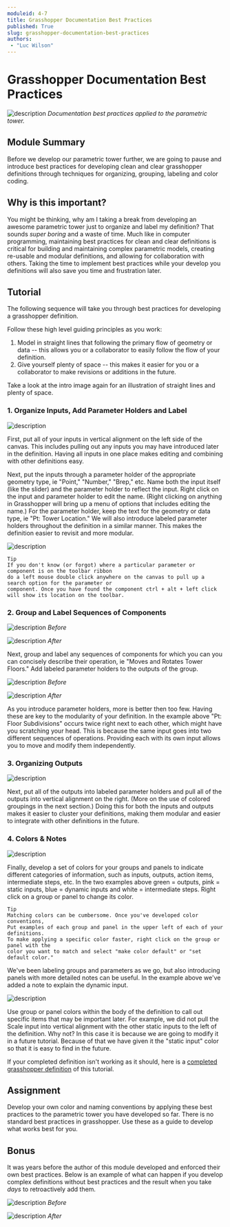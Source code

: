 ```yaml
---
moduleid: 4-7
title: Grasshopper Documentation Best Practices
published: True
slug: grasshopper-documentation-best-practices
authors:
 - "Luc Wilson"
---
```


# Grasshopper Documentation Best Practices

![description](images/4-4-0_Overview-Image.PNG)
_Documentation best practices applied to the parametric tower._

## Module Summary

Before we develop our parametric tower further, we are going to pause and introduce best practices for developing clean and clear grasshopper definitions through techniques for organizing, grouping, labeling and color coding.

## Why is this important?

You might be thinking, why am I taking a break from developing an awesome parametric tower just to organize and label my definition? That sounds _super boring_ and a waste of time. Much like in computer programming, maintaining best practices for clean and clear definitions is critical for building and maintaining complex parametric models, creating re-usable and modular definitions, and allowing for collaboration with others. Taking the time to implement best practices while your develop you definitions will also save you time and frustration later.

## Tutorial

The following sequence will take you through best practices for developing a grasshopper definition.

Follow these high level guiding principles as you work:

1. Model in straight lines that following the primary flow of geometry or data -- this allows you or a collaborator to easily follow the flow of your definition.
2. Give yourself plenty of space -- this makes it easier for you or a collaborator to make revisions or additions in the future.

Take a look at the intro image again for an illustration of straight lines and plenty of space.

### 1. Organize Inputs, Add Parameter Holders and Label

![description](images/4-4-1_Organizing-Inputs_v2.PNG)

First, put all of your inputs in vertical alignment on the left side of the canvas. This includes pulling out any inputs you may have introduced later in the definition. Having all inputs in one place makes editing and combining with other definitions easy.

Next, put the inputs through a parameter holder of the appropriate geometry type, ie "Point," "Number," "Brep," etc. Name both the input itself (like the slider) and the parameter holder to reflect the input. Right click on the input and parameter holder to edit the name. (Right clicking on anything in Grasshopper will bring up a menu of options that includes editing the name.) For the parameter holder, keep the text for the geometry or data type, ie "Pt: Tower Location." We will also introduce labeled parameter holders throughout the definition in a similar manner. This makes the definition easier to revisit and more modular.

![description](images/4-4-1_Labeling.gif)

```
Tip
If you don't know (or forgot) where a particular parameter or component is on the toolbar ribbon
do a left mouse double click anywhere on the canvas to pull up a search option for the parameter or
component. Once you have found the component ctrl + alt + left click will show its location on the toolbar.
```

### 2. Group and Label Sequences of Components

![description](images/4-4-2_Grouping-Labeling.PNG)
_Before_

![description](images/4-4-2_Grouping-Labeling_After.PNG)
_After_

Next, group and label any sequences of components for which you can you can concisely describe their operation, ie "Moves and Rotates Tower Floors." Add labeled parameter holders to the outputs of the group.

![description](images/4-4-3_Grouping-Labeling-p2.PNG)
_Before_

![description](images/4-4-3_Grouping-Labeling-p2-after.PNG)
_After_

As you introduce parameter holders, more is better then too few. Having these are key to the modularity of your definition. In the example above "Pt: Floor Subdivisions" occurs twice right next to each other, which might have you scratching your head. This is because the same input goes into two different sequences of operations. Providing each with its own input allows you to move and modify them independently.

### 3. Organizing Outputs

![description](images/4-4-4_Outputs.PNG)

Next, put all of the outputs into labeled parameter holders and pull all of the outputs into vertical alignment on the right. (More on the use of colored groupings in the next section.) Doing this for both the inputs and outputs makes it easier to cluster your definitions, making them modular and easier to integrate with other definitions in the future.

### 4. Colors & Notes

![description](images/4-4-6_Input-Colors-Notes.PNG)

Finally, develop a set of colors for your groups and panels to indicate different categories of information, such as inputs, outputs, action items, intermediate steps, etc. In the two examples above green = outputs, pink = static inputs, blue = dynamic inputs and white = intermediate steps. Right click on a group or panel to change its color.

```
Tip
Matching colors can be cumbersome. Once you've developed color conventions,
Put examples of each group and panel in the upper left of each of your definitions.
To make applying a specific color faster, right click on the group or panel with the
color you want to match and select "make color default" or "set default color."
```

We've been labeling groups and parameters as we go, but also introducing panels with more detailed notes can be useful. In the example above we've added a note to explain the dynamic input.

![description](images/4-4-5_Panel-Colors.PNG)

Use group or panel colors within the body of the definition to call out specific items that may be important later. For example, we did not pull the Scale input into vertical alignment with the other static inputs to the left of the definition. Why not? In this case it is because we are going to modify it in a future tutorial. Because of that we have given it the "static input" color so that it is easy to find in the future.

If your completed definition isn't working as it should, here is a [completed grasshopper definition](https://github.com/GSAPP-CDP/Smorgasbord/raw/main/src/content/modules/4-grasshopper-intro/Definitions/4-7_Complete.gh) of this tutorial.

## Assignment

Develop your own color and naming conventions by applying these best practices to the parametric tower you have developed so far. There is no standard best practices in grasshopper. Use these as a guide to develop what works best for you.

## Bonus

It was years before the author of this module developed and enforced their own best practices. Below is an example of what can happen if you develop complex definitions without best practices and the result when you take _days_ to retroactively add them.

![description](images/4-4-7_Bonus-Before.jpg)
_Before_

![description](images/4-4-7_Bonus-After.jpg)
_After_
